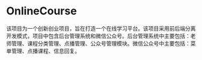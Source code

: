 # OnlineCourse
该项目为一个创新创业项目，旨在打造一个在线学习平台。该项目采用前后端分离开发模式，项目中包含后台管理系统和微信公众号。后台管理系统中主要包括：老师管理、课程分类管理、点播管理、公众号管理模块。微信公众号中主要包括：菜单管理、点播课程、信息回复。
